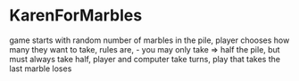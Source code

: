 # KarenForMarbles
game starts with random number of marbles in the pile, player chooses how many they want to take, rules are, - you may only take => half the pile, but must always take half, player and computer take turns, play that takes the last marble loses
